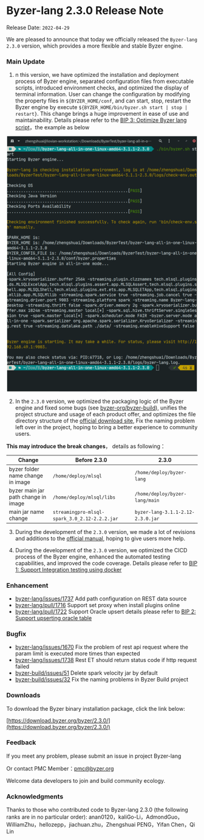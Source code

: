 # Byzer-lang 2.3.0 Release Note

Release Date: `2022-04-29`

We are pleased to announce that today we officially released the `Byzer-lang 2.3.0` version, which provides a more flexible and stable Byzer engine.

### **Main Update**

1. n this version, we have optimized the installation and deployment process of Byzer engine, separated configuration files from executable scripts, introduced environment checks, and optimized the display of terminal information. User can change the configuration by modifying the property files in `${BYZER_HOME/conf`, and can start, stop, restart the Byzer engine by execute `${BYZER_HOME/bin/byzer.sh start | stop | restart}`. This change brings a  huge improvement in ease of use and maintainability. Details please refer to the [BIP 3: Optimize Byzer lang script](https://github.com/byzer-org/byzer-lang/wiki/BIP-3:-Optimize-Byzer-lang-script)，the example as below

<p align="center">
    <img src="/byzer-lang/zh-cn/release-notes/images/start_byzer.png" alt="name"  width="500"/>
</p>


2. In the `2.3.0` version, we optimized the packaging logic of the Byzer engine and fixed some bugs (see [byzer-org/byzer-build](https://github.com/byzer-org/byzer-build)), unifies the project structure and usage of each product offer, and optimizes the file directory structure of the [official download site](https://download.byzer.org/), Fix the naming problem left over in the project, hoping to bring a better experience to community users.

**This may introduce the break changes**， details as following：

|Change|Before 2.3.0|2.3.0|
|---|---|---|
|byzer folder name change in image|`/home/deploy/mlsql`|`/home/deploy/byzer-lang`|
|byzer main jar path change in image|`/home/deploy/mlsql/libs`|`/home/deploy/byzer-lang/main`|
|main jar name change|`streamingpro-mlsql-spark_3.0_2.12-2.2.2.jar`|`byzer-lang-3.1.1-2.12-2.3.0.jar`|


3. During the development of the `2.3.0` version, we made a lot of revisions and additions to the [official manual](https://docs.byzer.org/#/), hoping to give users more help. 


4. During the development of the `2.3.0` version, we optimized the CICD process of the Byzer engine, enhanced the automated testing capabilities, and improved the code coverage. Details please refer to [BIP 1: Support Integration testing using docker](https://github.com/byzer-org/byzer-lang/wiki/BIP-1:-Support-Integration-testing-using-docker)


### Enhancement

- [byzer-lang/issues/1737](https://github.com/byzer-org/byzer-lang/issues/1737)  Add path configuration on REST data source
- [byzer-lang/pull/1716](https://github.com/byzer-org/byzer-lang/pull/1716) Support set proxy when install plugins online
- [byzer-lang/pull/1722](https://github.com/byzer-org/byzer-lang/pull/1722) Support Oracle upsert details please refer to [BIP 2: Support upserting oracle table](https://github.com/byzer-org/byzer-lang/wiki/BIP-2:-Support-upserting-oracle-table)

### Bugfix

- [byzer-lang/issues/1670](https://github.com/byzer-org/byzer-lang/issues/1670) Fix the problem of rest api request where the param limit is executed more times than expected 
- [byzer-lang/issues/1738](https://github.com/byzer-org/byzer-lang/issues/1738) Rest ET should return status code if http request failed
- [byzer-build/issues/51](https://github.com/byzer-org/byzer-build/issues/51) Delete spark velocity jar by default
- [byzer-build/issues/32](https://github.com/byzer-org/byzer-build/issues/32) Fix the naming problems in Byzer Build project



### Downloads

To download the Byzer binary installation package, click the link below:

[https://download.byzer.org/byzer/2.3.0/](https://download.byzer.org/byzer/2.3.0/)


### Feedback

If you meet any problem, please submit an issue in project Byzer-lang

Or contact PMC Member：[pmc@byzer.org](mailto:pmc.byzer.org)

Welcome data developers to join and build community ecology.

### Acknowledgments

Thanks to those who contributed code to Byzer-lang 2.3.0 (the following ranks are in no particular order): anan0120，kaliGo-Li，AdmondGuo，WilliamZhu，hellozepp，jiachuan.zhu，Zhengshuai PENG，Yifan Chen，Qi Lin